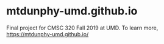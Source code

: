 # mtdunphy-umd.github.io

Final project for CMSC 320 Fall 2019 at UMD. To learn more, https://mtdunphy-umd.github.io/
